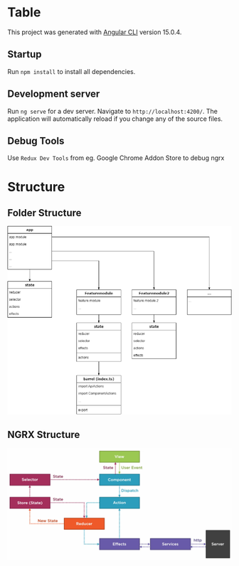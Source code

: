 # Table

This project was generated with [Angular CLI](https://github.com/angular/angular-cli) version 15.0.4.

## Startup

Run `npm install` to install all dependencies.

## Development server

Run `ng serve` for a dev server. Navigate to `http://localhost:4200/`. The application will automatically reload if you change any of the source files.

## Debug Tools

Use `Redux Dev Tools` from eg. Google Chrome Addon Store to debug ngrx

# Structure

## Folder Structure

![image info](./stuff/chart.drawio.png)

## NGRX Structure

![image info](./stuff/dia.PNG)